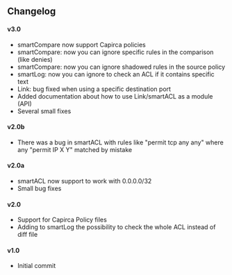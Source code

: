 ## Changelog
#### v3.0
- smartCompare now support Capirca policies
- smartCompare: now you can ignore specific rules in the comparison (like denies)
- smartCompare: now you can ignore shadowed rules in the source policy
- smartLog: now you can ignore to check an ACL if it contains specific text
- Link: bug fixed when using a specific destination port
- Added documentation about how to use Link/smartACL as a module (API)
- Several small fixes

#### v2.0b
- There was a bug in smartACL with rules like "permit tcp any any" where any "permit IP X Y" matched by mistake

#### v2.0a
- smartACL now support to work with 0.0.0.0/32
- Small bug fixes

#### v2.0
- Support for Capirca Policy files
- Adding to smartLog the possibility to check the whole ACL instead of diff file

#### v1.0
- Initial commit
